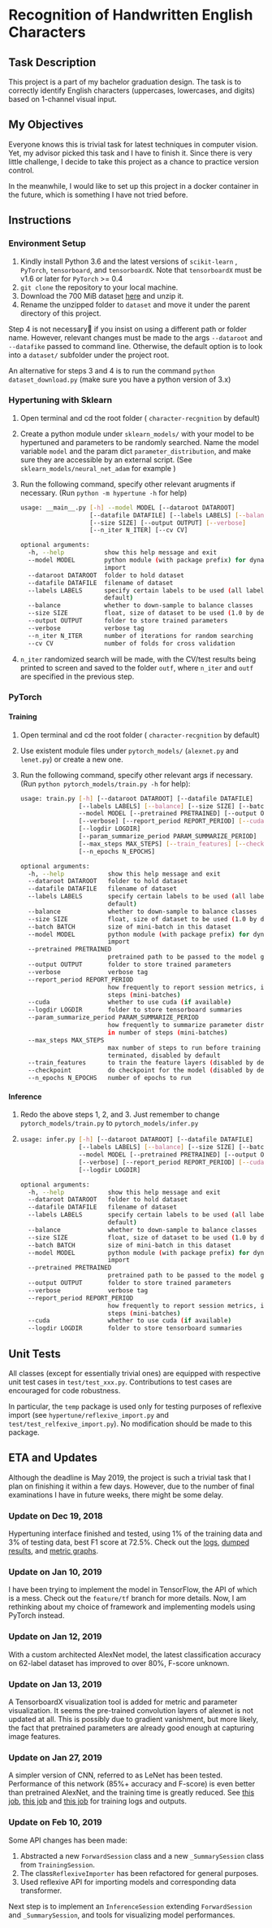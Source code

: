 # Recognition of Handwritten English Characters

## Task Description

This project is a part of my bachelor graduation design. The task is to correctly identify English characters (uppercases, lowercases, and digits) based on 1-channel visual input. 

## My Objectives

Everyone knows this is trivial task for latest techniques in computer vision. Yet, my advisor picked this task and I have to finish it. Since there is very little challenge, I decide to take this project as a chance to practice version control.

In the meanwhile, I would like to set up this project in a docker container in the future, which is something I have not tried before.

## Instructions

### Environment Setup

1. Kindly install Python 3.6 and the latest versions of `scikit-learn` , `PyTorch`, `tensorboard`, and `tensorboardX`. Note that `tensorboardX` must be v1.6 or later for `PyTorch` >= 0.4 
2. `git clone` the repository to your local machine.
3. Download the 700 MiB dataset [here](http://www.itl.nist.gov/iaui/vip/cs_links/EMNIST/matlab.zip) and unzip it.
4. Rename the unzipped folder to `dataset` and move it under the parent directory of this project.

Step 4 is not necessary if you insist on using a different path or folder name. However, relevant changes must be made to the args `--dataroot` and `--datafike` passed to command line. Otherwise, the default option is to look into a `dataset/` subfolder under the project root.

An alternative for steps 3 and 4 is to run the command `python dataset_download.py` (make sure you have a python version of 3.x)

### Hypertuning with Sklearn

1. Open terminal and cd the root folder ( `character-recgnition` by default)

2. Create a python module under `sklearn_models/` with your model to be hypertuned and parameters to be randomly searched. Name the model variable `model` and the param dict `parameter_distribution`, and make sure they are accessible by an external script. (See `sklearn_models/neural_net_adam` for example )

3. Run the following command, specify other relevant arugments if necessary. (Run `python -m hypertune -h` for help)

   ```bash
   usage: __main__.py [-h] --model MODEL [--dataroot DATAROOT]
                      [--datafile DATAFILE] [--labels LABELS] [--balance]
                      [--size SIZE] [--output OUTPUT] [--verbose]
                      [--n_iter N_ITER] [--cv CV]
   
   optional arguments:
     -h, --help           show this help message and exit
     --model MODEL        python module (with package prefix) for dynamic model
                          import
     --dataroot DATAROOT  folder to hold dataset
     --datafile DATAFILE  filename of dataset
     --labels LABELS      specify certain labels to be used (all labels by
                          default)
     --balance            whether to down-sample to balance classes
     --size SIZE          float, size of dataset to be used (1.0 by default)
     --output OUTPUT      folder to store trained parameters
     --verbose            verbose tag
     --n_iter N_ITER      number of iterations for random searching
     --cv CV              number of folds for cross validation
   ```

4. `n_iter` randomized search will be made, with the CV/test results being printed to screen and saved to the folder `outf`, where `n_iter` and `outf` are specified in the previous step.

### PyTorch

#### Training

1. Open terminal and cd the root folder ( `character-recgnition` by default)

2. Use existent module files under `pytorch_models/` (`alexnet.py` and `lenet.py`) or create a new one.

3. Run the following command, specify other relevant args if necessary. (Run `python pytorch_models/train.py -h` for help):

   ```bash
   usage: train.py [-h] [--dataroot DATAROOT] [--datafile DATAFILE]
                   [--labels LABELS] [--balance] [--size SIZE] [--batch BATCH]
                   --model MODEL [--pretrained PRETRAINED] [--output OUTPUT]
                   [--verbose] [--report_period REPORT_PERIOD] [--cuda]
                   [--logdir LOGDIR]
                   [--param_summarize_period PARAM_SUMMARIZE_PERIOD]
                   [--max_steps MAX_STEPS] [--train_features] [--checkpoint]
                   [--n_epochs N_EPOCHS]
   
   optional arguments:
     -h, --help            show this help message and exit
     --dataroot DATAROOT   folder to hold dataset
     --datafile DATAFILE   filename of dataset
     --labels LABELS       specify certain labels to be used (all labels by
                           default)
     --balance             whether to down-sample to balance classes
     --size SIZE           float, size of dataset to be used (1.0 by default)
     --batch BATCH         size of mini-batch in this dataset
     --model MODEL         python module (with package prefix) for dynamic model
                           import
     --pretrained PRETRAINED
                           pretrained path to be passed to the model getter
     --output OUTPUT       folder to store trained parameters
     --verbose             verbose tag
     --report_period REPORT_PERIOD
                           how frequently to report session metrics, in number of
                           steps (mini-batches)
     --cuda                whether to use cuda (if available)
     --logdir LOGDIR       folder to store tensorboard summaries
     --param_summarize_period PARAM_SUMMARIZE_PERIOD
                           how frequently to summarize parameter distributions,
                           in number of steps (mini-batches)
     --max_steps MAX_STEPS
                           max number of steps to run before training is
                           terminated, disabled by default
     --train_features      to train the feature layers (disabled by default)
     --checkpoint          do checkpoint for the model (disabled by default)
     --n_epochs N_EPOCHS   number of epochs to run
   ```

#### Inference

1. Redo the above steps 1, 2, and 3. Just remember to change `pytorch_models/train.py` to `pytorch_models/infer.py`

2. ```bash
   usage: infer.py [-h] [--dataroot DATAROOT] [--datafile DATAFILE]
                   [--labels LABELS] [--balance] [--size SIZE] [--batch BATCH]
                   --model MODEL [--pretrained PRETRAINED] [--output OUTPUT]
                   [--verbose] [--report_period REPORT_PERIOD] [--cuda]
                   [--logdir LOGDIR]
   
   optional arguments:
     -h, --help            show this help message and exit
     --dataroot DATAROOT   folder to hold dataset
     --datafile DATAFILE   filename of dataset
     --labels LABELS       specify certain labels to be used (all labels by
                           default)
     --balance             whether to down-sample to balance classes
     --size SIZE           float, size of dataset to be used (1.0 by default)
     --batch BATCH         size of mini-batch in this dataset
     --model MODEL         python module (with package prefix) for dynamic model
                           import
     --pretrained PRETRAINED
                           pretrained path to be passed to the model getter
     --output OUTPUT       folder to store trained parameters
     --verbose             verbose tag
     --report_period REPORT_PERIOD
                           how frequently to report session metrics, in number of
                           steps (mini-batches)
     --cuda                whether to use cuda (if available)
     --logdir LOGDIR       folder to store tensorboard summaries
   ```

   

## Unit Tests

All classes (except for essentially trivial ones) are equipped with respective unit test cases in `test/test_xxx.py`. Contributions to test cases are encouraged for code robustness.

In particular, the `temp` package is used only for testing purposes of reflexive import (see `hypertune/reflexive_import.py` and `test/test_relfexive_import.py`). No modification should be made to this package.

## ETA and Updates

Although the deadline is May 2019, the project is such a trivial task that I plan on finishing it within a few days. However, due to the number of final examinations I have in future weeks, there might be some delay. 

### Update on Dec 19, 2018

Hypertuning interface finished and tested, using 1% of the training data and 3% of testing data, best F1 score at 72.5%. Check out the [logs](https://www.floydhub.com/wish1104/projects/character-recognition/7), [dumped results](https://www.floydhub.com/wish1104/projects/character-recognition/7/output), and [metric graphs](https://www.floydhub.com/wish1104/projects/character-recognition/12).

### Update on Jan 10, 2019

I have been trying to implement the model in TensorFlow, the API of which is a mess. Check out the `feature/tf` branch for more details. Now, I am rethinking about my choice of framework and implementing models using PyTorch instead.

### Update on Jan 12, 2019

With a custom architected AlexNet model, the latest classification accuracy on 62-label dataset has improved to over 80%, F-score unknown.

### Update on Jan 13, 2019

A TensorboardX visualization tool is added for metric and parameter visualization. It seems the pre-trained convolution layers of alexnet is not updated at all. This is possibly due to gradient vanishment, but more likely, the fact that pretrained parameters are already good enough at capturing image features.

### Update on Jan 27, 2019

A simpler version of CNN, referred to as LeNet has been tested. Performance of this network (85%+ accuracy and F-score) is even better than pretrained AlexNet, and the training time is greatly reduced. See [this job](https://www.floydhub.com/wish1104/projects/character-recognition/72), [this job](https://www.floydhub.com/wish1104/projects/character-recognition/72) and [this job](https://www.floydhub.com/wish1104/projects/character-recognition/72) for training logs and outputs.

### Update on Feb 10, 2019

Some API changes has been made:

1. Abstracted a new `ForwardSession` class and a new `_SummarySession` class from `TrainingSession`.
2. The class`ReflexiveImporter` has been refactored for general purposes.
3. Used reflexive API for importing models and corresponding data transformer.

Next step is to implement an `InferenceSession` extending `ForwardSession` and `_SummarySession`, and tools for visualizing model performances.

